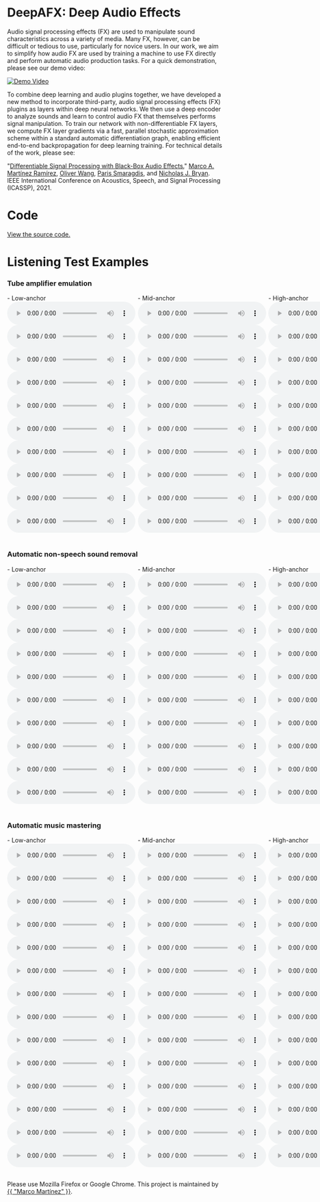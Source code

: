 # DeepAFX: Deep Audio Effects 

Audio signal processing effects (FX) are used to manipulate sound characteristics across a variety of media. Many FX, however, can be difficult or tedious to use, particularly for novice users. In our work, we aim to simplify how audio FX are used by training a machine to use FX directly and perform automatic audio production tasks. For a quick demonstration, please see our demo video:

[![Demo Video](https://github.com/adobe-research/DeepAFx/blob/main/images/video.png?raw=true)](https://youtu.be/6ujkPwcQKo4)

<!--Our goal is to make the process of audio effects control easier and more powerful for audio content creators. To address this, we are investigating how to use deep neural networks/AI to control audio plugins (e.g. VST, AU, LV2 effects) or black-box audio effects, which themselves are used to perform audio processing. By using familiar and existing tools for processing and suggesting control parameters, we can create a unique paradigm that blends the power of AI with human creative control to empower creators.-->


To combine deep learning and audio plugins together, we have developed a new method to incorporate third-party, audio signal processing effects (FX) plugins as layers within deep neural networks. We then use a deep encoder to analyze sounds and learn to control audio FX that themselves performs signal manipulation. To train our network with non-differentiable FX layers, we compute FX layer gradients via a fast, parallel stochastic approximation scheme within a standard automatic differentiation graph, enabling efficient end-to-end backpropagation for deep learning training. For technical details of the work, please see:


"[Differentiable Signal Processing with Black-Box Audio Effects.](https://mchijmma.github.io/DeepAFx/)"
[Marco A. Martínez Ramírez](https://m-marco.com/about/), [Oliver Wang](http://www.oliverwang.info/), [Paris Smaragdis](https://paris.cs.illinois.edu/), and [Nicholas J. Bryan](https://ccrma.stanford.edu/~njb/). 
IEEE International Conference on Acoustics, Speech, and Signal Processing (ICASSP), 2021.

# Code

[View the source code.](https://github.com/adobe-research/DeepAFx)


# Listening Test Examples

### Tube amplifier emulation
<div id="contentBox" style="margin:0px auto; width:385%">
<div id="column1" style="float:left; margin:0; width:15.75%;">
- Low-anchor <br />
<audio controls="controls">
    <source src="audio/distortion/full_model_61_101_x.mp3" type="audio/mp3" />
</audio>
<audio controls="controls">
    <source src="audio/distortion/full_model_61_99_x.mp3" type="audio/mp3" />
</audio>
<audio controls="controls">
    <source src="audio/distortion/full_model_61_84_x.mp3" type="audio/mp3" />
</audio>
<audio controls="controls">
    <source src="audio/distortion/full_model_61_69_x.mp3" type="audio/mp3" />
</audio>
<audio controls="controls">
    <source src="audio/distortion/full_model_61_44_x.mp3" type="audio/mp3" />
</audio>
<audio controls="controls">
    <source src="audio/distortion/full_model_61_35_x.mp3" type="audio/mp3" />
</audio>
<audio controls="controls">
    <source src="audio/distortion/full_model_61_31_x.mp3" type="audio/mp3" />
</audio>
<audio controls="controls">
    <source src="audio/distortion/full_model_61_6_x.mp3" type="audio/mp3" />
</audio>
<audio controls="controls">
    <source src="audio/distortion/full_model_61_5_x.mp3" type="audio/mp3" />
</audio>
<audio controls="controls">
    <source src="audio/distortion/full_model_61_2_x.mp3" type="audio/mp3" />
</audio>
</div>

<div id="column2" style="float:left; margin:0;width:15.75%;">
- Mid-anchor <br />
<audio controls="controls">
    <source src="audio/distortion/full_model_61_101_x_mid.mp3" type="audio/mp3" />
</audio>
<audio controls="controls">
    <source src="audio/distortion/full_model_61_99_x_mid.mp3" type="audio/mp3" />
</audio>
<audio controls="controls">
    <source src="audio/distortion/full_model_61_84_x_mid.mp3" type="audio/mp3" />
</audio>
<audio controls="controls">
    <source src="audio/distortion/full_model_61_69_x_mid.mp3" type="audio/mp3" />
</audio>
<audio controls="controls">
    <source src="audio/distortion/full_model_61_44_x_mid.mp3" type="audio/mp3" />
</audio>
<audio controls="controls">
    <source src="audio/distortion/full_model_61_35_x_mid.mp3" type="audio/mp3" />
</audio>
<audio controls="controls">
    <source src="audio/distortion/full_model_61_31_x_mid.mp3" type="audio/mp3" />
</audio>
<audio controls="controls">
    <source src="audio/distortion/full_model_61_6_x_mid.mp3" type="audio/mp3" />
</audio>
<audio controls="controls">
    <source src="audio/distortion/full_model_61_5_x_mid.mp3" type="audio/mp3" />
</audio>
<audio controls="controls">
    <source src="audio/distortion/full_model_61_2_x_mid.mp3" type="audio/mp3" />
</audio>
</div>

<div id="column3" style="float:left; margin:0;width:15.75%">
- High-anchor <br />
<audio controls="controls">
    <source src="audio/distortion/full_model_61_101_y.mp3" type="audio/mp3" />
</audio>
<audio controls="controls">
    <source src="audio/distortion/full_model_61_99_y.mp3" type="audio/mp3" />
</audio>
<audio controls="controls">
    <source src="audio/distortion/full_model_61_84_y.mp3" type="audio/mp3" />
</audio>
<audio controls="controls">
    <source src="audio/distortion/full_model_61_69_y.mp3" type="audio/mp3" />
</audio>
<audio controls="controls">
    <source src="audio/distortion/full_model_61_44_y.mp3" type="audio/mp3" />
</audio>
<audio controls="controls">
    <source src="audio/distortion/full_model_61_35_y.mp3" type="audio/mp3" />
</audio>
<audio controls="controls">
    <source src="audio/distortion/full_model_61_31_y.mp3" type="audio/mp3" />
</audio>
<audio controls="controls">
    <source src="audio/distortion/full_model_61_6_y.mp3" type="audio/mp3" />
</audio>
<audio controls="controls">
    <source src="audio/distortion/full_model_61_5_y.mp3" type="audio/mp3" />
</audio>
<audio controls="controls">
    <source src="audio/distortion/full_model_61_2_y.mp3" type="audio/mp3" />
</audio>
</div>

<div id="column4" style="float:left; margin:0;width:15.75%">
- DeepAFx <br />
<audio controls="controls">
    <source src="audio/distortion/full_model_61_101_z.mp3" type="audio/mp3" />
</audio>
<audio controls="controls">
    <source src="audio/distortion/full_model_61_99_z.mp3" type="audio/mp3" />
</audio>
<audio controls="controls">
    <source src="audio/distortion/full_model_61_84_z.mp3" type="audio/mp3" />
</audio>
<audio controls="controls">
    <source src="audio/distortion/full_model_61_69_z.mp3" type="audio/mp3" />
</audio>
<audio controls="controls">
    <source src="audio/distortion/full_model_61_44_z.mp3" type="audio/mp3" />
</audio>
<audio controls="controls">
    <source src="audio/distortion/full_model_61_35_z.mp3" type="audio/mp3" />
</audio>
<audio controls="controls">
    <source src="audio/distortion/full_model_61_31_z.mp3" type="audio/mp3" />
</audio>
<audio controls="controls">
    <source src="audio/distortion/full_model_61_6_z.mp3" type="audio/mp3" />
</audio>
<audio controls="controls">
    <source src="audio/distortion/full_model_61_5_z.mp3" type="audio/mp3" />
</audio>
<audio controls="controls">
    <source src="audio/distortion/full_model_61_2_z.mp3" type="audio/mp3" />
</audio>
</div>

<div id="column5" style="float:left; margin:0;width:15.75%;">
- <a href="https://www.mdpi.com/2076-3417/10/2/638">CAFx</a><br />
<audio controls="controls">
    <source src="audio/distortion/CAFx_101.mp3" type="audio/mp3" />
</audio>
<audio controls="controls">
    <source src="audio/distortion/CAFx_99.mp3" type="audio/mp3" />
</audio>
<audio controls="controls">
    <source src="audio/distortion/CAFx_84.mp3" type="audio/mp3" />
</audio>
<audio controls="controls">
    <source src="audio/distortion/CAFx_69.mp3" type="audio/mp3" />
</audio>
<audio controls="controls">
    <source src="audio/distortion/CAFx_44.mp3" type="audio/mp3" />
</audio>
<audio controls="controls">
    <source src="audio/distortion/CAFx_35.mp3" type="audio/mp3" />
</audio>
<audio controls="controls">
    <source src="audio/distortion/CAFx_31.mp3" type="audio/mp3" />
</audio>
<audio controls="controls">
    <source src="audio/distortion/CAFx_6.mp3" type="audio/mp3" />
</audio>
<audio controls="controls">
    <source src="audio/distortion/CAFx_5.mp3" type="audio/mp3" />
</audio>
<audio controls="controls">
    <source src="audio/distortion/CAFx_2.mp3" type="audio/mp3" />
</audio>
</div>

</div>
&nbsp;

### Automatic non-speech sound removal
<div id="contentBox" style="margin:0px auto; width:385%">
<div id="column1" style="float:left; margin:0; width:15.75%;">
- Low-anchor <br />
<audio controls="controls">
    <source src="audio/nonspeech/full_model_57_0_x.mp3" type="audio/mp3" />
</audio>
<audio controls="controls">
    <source src="audio/nonspeech/full_model_57_1_x.mp3" type="audio/mp3" />
</audio>
<audio controls="controls">
    <source src="audio/nonspeech/full_model_57_2_x.mp3" type="audio/mp3" />
</audio>
<audio controls="controls">
    <source src="audio/nonspeech/full_model_57_3_x.mp3" type="audio/mp3" />
</audio>
<audio controls="controls">
    <source src="audio/nonspeech/full_model_57_4_x.mp3" type="audio/mp3" />
</audio>
<audio controls="controls">
    <source src="audio/nonspeech/full_model_57_5_x.mp3" type="audio/mp3" />
</audio>
<audio controls="controls">
    <source src="audio/nonspeech/full_model_57_6_x.mp3" type="audio/mp3" />
</audio>
<audio controls="controls">
    <source src="audio/nonspeech/full_model_57_7_x.mp3" type="audio/mp3" />
</audio>
<audio controls="controls">
    <source src="audio/nonspeech/full_model_57_8_x.mp3" type="audio/mp3" />
</audio>
<audio controls="controls">
    <source src="audio/nonspeech/full_model_57_9_x.mp3" type="audio/mp3" />
</audio>
</div>

<div id="column2" style="float:left; margin:0;width:15.75%;">
- Mid-anchor <br />
<audio controls="controls">
    <source src="audio/nonspeech/full_model_57_0_x_mid.mp3" type="audio/mp3" />
</audio>
<audio controls="controls">
    <source src="audio/nonspeech/full_model_57_1_x_mid.mp3" type="audio/mp3" />
</audio>
<audio controls="controls">
    <source src="audio/nonspeech/full_model_57_2_x_mid.mp3" type="audio/mp3" />
</audio>
<audio controls="controls">
    <source src="audio/nonspeech/full_model_57_3_x_mid.mp3" type="audio/mp3" />
</audio>
<audio controls="controls">
    <source src="audio/nonspeech/full_model_57_4_x_mid.mp3" type="audio/mp3" />
</audio>
<audio controls="controls">
    <source src="audio/nonspeech/full_model_57_5_x_mid.mp3" type="audio/mp3" />
</audio>
<audio controls="controls">
    <source src="audio/nonspeech/full_model_57_6_x_mid.mp3" type="audio/mp3" />
</audio>
<audio controls="controls">
    <source src="audio/nonspeech/full_model_57_7_x_mid.mp3" type="audio/mp3" />
</audio>
<audio controls="controls">
    <source src="audio/nonspeech/full_model_57_8_x_mid.mp3" type="audio/mp3" />
</audio>
<audio controls="controls">
    <source src="audio/nonspeech/full_model_57_9_x_mid.mp3" type="audio/mp3" />
</audio>
</div>

<div id="column3" style="float:left; margin:0;width:15.75%">
- High-anchor <br />
<audio controls="controls">
    <source src="audio/nonspeech/full_model_57_0_y.mp3" type="audio/mp3" />
</audio>
<audio controls="controls">
    <source src="audio/nonspeech/full_model_57_1_y.mp3" type="audio/mp3" />
</audio>
<audio controls="controls">
    <source src="audio/nonspeech/full_model_57_2_y.mp3" type="audio/mp3" />
</audio>
<audio controls="controls">
    <source src="audio/nonspeech/full_model_57_3_y.mp3" type="audio/mp3" />
</audio>
<audio controls="controls">
    <source src="audio/nonspeech/full_model_57_4_y.mp3" type="audio/mp3" />
</audio>
<audio controls="controls">
    <source src="audio/nonspeech/full_model_57_5_y.mp3" type="audio/mp3" />
</audio>
<audio controls="controls">
    <source src="audio/nonspeech/full_model_57_6_y.mp3" type="audio/mp3" />
</audio>
<audio controls="controls">
    <source src="audio/nonspeech/full_model_57_7_y.mp3" type="audio/mp3" />
</audio>
<audio controls="controls">
    <source src="audio/nonspeech/full_model_57_8_y.mp3" type="audio/mp3" />
</audio>
<audio controls="controls">
    <source src="audio/nonspeech/full_model_57_9_y.mp3" type="audio/mp3" />
</audio>
</div>

<div id="column4" style="float:left; margin:0;width:15.75%">
- DeepAFx <br />
<audio controls="controls">
    <source src="audio/nonspeech/full_model_57_0_z.mp3" type="audio/mp3" />
</audio>
<audio controls="controls">
    <source src="audio/nonspeech/full_model_57_1_z.mp3" type="audio/mp3" />
</audio>
<audio controls="controls">
    <source src="audio/nonspeech/full_model_57_2_z.mp3" type="audio/mp3" />
</audio>
<audio controls="controls">
    <source src="audio/nonspeech/full_model_57_3_z.mp3" type="audio/mp3" />
</audio>
<audio controls="controls">
    <source src="audio/nonspeech/full_model_57_4_z.mp3" type="audio/mp3" />
</audio>
<audio controls="controls">
    <source src="audio/nonspeech/full_model_57_5_z.mp3" type="audio/mp3" />
</audio>
<audio controls="controls">
    <source src="audio/nonspeech/full_model_57_6_z.mp3" type="audio/mp3" />
</audio>
<audio controls="controls">
    <source src="audio/nonspeech/full_model_57_7_z.mp3" type="audio/mp3" />
</audio>
<audio controls="controls">
    <source src="audio/nonspeech/full_model_57_8_z.mp3" type="audio/mp3" />
</audio>
<audio controls="controls">
    <source src="audio/nonspeech/full_model_57_9_z.mp3" type="audio/mp3" />
</audio>
</div>

</div>
&nbsp;

### Automatic music mastering
<div id="contentBox" style="margin:0px auto; width:385%">
<div id="column1" style="float:left; margin:0; width:15.75%;">
- Low-anchor <br />
<audio controls="controls">
    <source src="audio/mastering/full_model_92_0_x.mp3" type="audio/mp3" />
</audio>
<audio controls="controls">
    <source src="audio/mastering/full_model_92_1_x.mp3" type="audio/mp3" />
</audio>
<audio controls="controls">
    <source src="audio/mastering/full_model_92_2_x.mp3" type="audio/mp3" />
</audio>
<audio controls="controls">
    <source src="audio/mastering/full_model_92_3_x.mp3" type="audio/mp3" />
</audio>
<audio controls="controls">
    <source src="audio/mastering/full_model_92_4_x.mp3" type="audio/mp3" />
</audio>
<audio controls="controls">
    <source src="audio/mastering/full_model_92_5_x.mp3" type="audio/mp3" />
</audio>
<audio controls="controls">
    <source src="audio/mastering/full_model_92_6_x.mp3" type="audio/mp3" />
</audio>
<audio controls="controls">
    <source src="audio/mastering/full_model_92_7_x.mp3" type="audio/mp3" />
</audio>
<audio controls="controls">
    <source src="audio/mastering/full_model_92_8_x.mp3" type="audio/mp3" />
</audio>
<audio controls="controls">
    <source src="audio/mastering/full_model_92_9_x.mp3" type="audio/mp3" />
</audio>
<audio controls="controls">
    <source src="audio/mastering/full_model_92_10_x.mp3" type="audio/mp3" />
</audio>
<audio controls="controls">
    <source src="audio/mastering/full_model_92_11_x.mp3" type="audio/mp3" />
</audio>
<audio controls="controls">
    <source src="audio/mastering/full_model_92_12_x.mp3" type="audio/mp3" />
</audio>
<audio controls="controls">
    <source src="audio/mastering/full_model_92_13_x.mp3" type="audio/mp3" />
</audio>
</div>

<div id="column2" style="float:left; margin:0;width:15.75%;">
- Mid-anchor <br />
<audio controls="controls">
    <source src="audio/mastering/full_model_92_0_x_mid_peak.mp3" type="audio/mp3" />
</audio>
<audio controls="controls">
    <source src="audio/mastering/full_model_92_1_x_mid_peak.mp3" type="audio/mp3" />
</audio>
<audio controls="controls">
    <source src="audio/mastering/full_model_92_2_x_mid_peak.mp3" type="audio/mp3" />
</audio>
<audio controls="controls">
    <source src="audio/mastering/full_model_92_3_x_mid_peak.mp3" type="audio/mp3" />
</audio>
<audio controls="controls">
    <source src="audio/mastering/full_model_92_4_x_mid_peak.mp3" type="audio/mp3" />
</audio>
<audio controls="controls">
    <source src="audio/mastering/full_model_92_5_x_mid_peak.mp3" type="audio/mp3" />
</audio>
<audio controls="controls">
    <source src="audio/mastering/full_model_92_6_x_mid_peak.mp3" type="audio/mp3" />
</audio>
<audio controls="controls">
    <source src="audio/mastering/full_model_92_7_x_mid_peak.mp3" type="audio/mp3" />
</audio>
<audio controls="controls">
    <source src="audio/mastering/full_model_92_8_x_mid_peak.mp3" type="audio/mp3" />
</audio>
<audio controls="controls">
    <source src="audio/mastering/full_model_92_9_x_mid_peak.mp3" type="audio/mp3" />
</audio>
<audio controls="controls">
    <source src="audio/mastering/full_model_92_10_x_mid_peak.mp3" type="audio/mp3" />
</audio>
<audio controls="controls">
    <source src="audio/mastering/full_model_92_11_x_mid_peak.mp3" type="audio/mp3" />
</audio>
<audio controls="controls">
    <source src="audio/mastering/full_model_92_12_x_mid_peak.mp3" type="audio/mp3" />
</audio>
<audio controls="controls">
    <source src="audio/mastering/full_model_92_13_x_mid_peak.mp3" type="audio/mp3" />
</audio>
</div>

<div id="column3" style="float:left; margin:0;width:15.75%">
- High-anchor <br />
<audio controls="controls">
    <source src="audio/mastering/full_model_92_0_y.mp3" type="audio/mp3" />
</audio>
<audio controls="controls">
    <source src="audio/mastering/full_model_92_1_y.mp3" type="audio/mp3" />
</audio>
<audio controls="controls">
    <source src="audio/mastering/full_model_92_2_y.mp3" type="audio/mp3" />
</audio>
<audio controls="controls">
    <source src="audio/mastering/full_model_92_3_y.mp3" type="audio/mp3" />
</audio>
<audio controls="controls">
    <source src="audio/mastering/full_model_92_4_y.mp3" type="audio/mp3" />
</audio>
<audio controls="controls">
    <source src="audio/mastering/full_model_92_5_y.mp3" type="audio/mp3" />
</audio>
<audio controls="controls">
    <source src="audio/mastering/full_model_92_6_y.mp3" type="audio/mp3" />
</audio>
<audio controls="controls">
    <source src="audio/mastering/full_model_92_7_y.mp3" type="audio/mp3" />
</audio>
<audio controls="controls">
    <source src="audio/mastering/full_model_92_8_y.mp3" type="audio/mp3" />
</audio>
<audio controls="controls">
    <source src="audio/mastering/full_model_92_9_y.mp3" type="audio/mp3" />
</audio>
<audio controls="controls">
    <source src="audio/mastering/full_model_92_10_y.mp3" type="audio/mp3" />
</audio>
<audio controls="controls">
    <source src="audio/mastering/full_model_92_11_y.mp3" type="audio/mp3" />
</audio>
<audio controls="controls">
    <source src="audio/mastering/full_model_92_12_y.mp3" type="audio/mp3" />
</audio>
<audio controls="controls">
    <source src="audio/mastering/full_model_92_13_y.mp3" type="audio/mp3" />
</audio>
</div>

<div id="column4" style="float:left; margin:0;width:15.75%">
- DeepAFx <br />
<audio controls="controls">
    <source src="audio/mastering/full_model_92_0_z.mp3" type="audio/mp3" />
</audio>
<audio controls="controls">
    <source src="audio/mastering/full_model_92_1_z.mp3" type="audio/mp3" />
</audio>
<audio controls="controls">
    <source src="audio/mastering/full_model_92_2_z.mp3" type="audio/mp3" />
</audio>
<audio controls="controls">
    <source src="audio/mastering/full_model_92_3_z.mp3" type="audio/mp3" />
</audio>
<audio controls="controls">
    <source src="audio/mastering/full_model_92_4_z.mp3" type="audio/mp3" />
</audio>
<audio controls="controls">
    <source src="audio/mastering/full_model_92_5_z.mp3" type="audio/mp3" />
</audio>
<audio controls="controls">
    <source src="audio/mastering/full_model_92_6_z.mp3" type="audio/mp3" />
</audio>
<audio controls="controls">
    <source src="audio/mastering/full_model_92_7_z.mp3" type="audio/mp3" />
</audio>
<audio controls="controls">
    <source src="audio/mastering/full_model_92_8_z.mp3" type="audio/mp3" />
</audio>
<audio controls="controls">
    <source src="audio/mastering/full_model_92_9_z.mp3" type="audio/mp3" />
</audio>
<audio controls="controls">
    <source src="audio/mastering/full_model_92_10_z.mp3" type="audio/mp3" />
</audio>
<audio controls="controls">
    <source src="audio/mastering/full_model_92_11_z.mp3" type="audio/mp3" />
</audio>
<audio controls="controls">
    <source src="audio/mastering/full_model_92_12_z.mp3" type="audio/mp3" />
</audio>
<audio controls="controls">
    <source src="audio/mastering/full_model_92_13_z.mp3" type="audio/mp3" />
</audio>
</div>

<div id="column4" style="float:left; margin:0;width:15.75%">
- LANDR <br />
<audio controls="controls">
    <source src="audio/mastering/full_model_92_0_x_landr.mp3" type="audio/mp3" />
</audio>
<audio controls="controls">
    <source src="audio/mastering/full_model_92_1_x_landr.mp3" type="audio/mp3" />
</audio>
<audio controls="controls">
    <source src="audio/mastering/full_model_92_2_x_landr.mp3" type="audio/mp3" />
</audio>
<audio controls="controls">
    <source src="audio/mastering/full_model_92_3_x_landr.mp3" type="audio/mp3" />
</audio>
<audio controls="controls">
    <source src="audio/mastering/full_model_92_4_x_landr.mp3" type="audio/mp3" />
</audio>
<audio controls="controls">
    <source src="audio/mastering/full_model_92_5_x_landr.mp3" type="audio/mp3" />
</audio>
<audio controls="controls">
    <source src="audio/mastering/full_model_92_6_x_landr.mp3" type="audio/mp3" />
</audio>
<audio controls="controls">
    <source src="audio/mastering/full_model_92_7_x_landr.mp3" type="audio/mp3" />
</audio>
<audio controls="controls">
    <source src="audio/mastering/full_model_92_8_x_landr.mp3" type="audio/mp3" />
</audio>
<audio controls="controls">
    <source src="audio/mastering/full_model_92_9_x_landr.mp3" type="audio/mp3" />
</audio>
<audio controls="controls">
    <source src="audio/mastering/full_model_92_10_x_landr.mp3" type="audio/mp3" />
</audio>
<audio controls="controls">
    <source src="audio/mastering/full_model_92_11_x_landr.mp3" type="audio/mp3" />
</audio>
<audio controls="controls">
    <source src="audio/mastering/full_model_92_12_x_landr.mp3" type="audio/mp3" />
</audio>
<audio controls="controls">
    <source src="audio/mastering/full_model_92_13_x_landr.mp3" type="audio/mp3" />
</audio>
</div>

</div>
&nbsp;


Please use Mozilla Firefox or Google Chrome.
This project is maintained by <a href="https://m-marco.com">{{ "Marco Martínez" }}</a>.


<!-- &nbsp;
### Citation
>@aticle{martinez2020deep,<br />
>   title={Deep Learning for Black-Box Modeling of Audio Effects},<br />
>   author={Mart\'{i}nez Ram\'{i}rez, Marco A and Benetos, Emmanouil and Reiss, Joshua D},<br />
>   journal={Applied Sciences},<br />
>   volume={10},<br />
>   number={2},<br />
>   pages={638},<br />
>   month={January},<br />
>   year={2020},<br />
>   publisher={Multidisciplinary Digital Publishing Institute}<br />
>}<br /> -->
